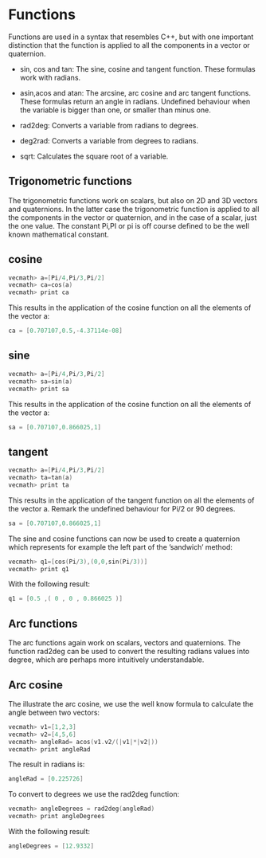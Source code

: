 # Functions
Functions are used in a syntax that resembles C++, but with one important distinction that the
function is applied to all the components in a vector or quaternion.

- sin, cos and tan: The sine, cosine and tangent function. These formulas work with radians.
- asin,acos and atan: The arcsine, arc cosine and arc tangent functions. These formulas return an
angle in radians. Undefined behaviour when the variable is bigger than one, or smaller than minus
one.

- rad2deg: Converts a variable from radians to degrees.
- deg2rad: Converts a variable from degrees to radians.
- sqrt: Calculates the square root of a variable.

## Trigonometric functions

The trigonometric functions work on scalars, but also on 2D and 3D vectors and quaternions. In the
latter case the trigonometric function is applied to all the components in the vector or quaternion, and
in the case of a scalar, just the one value.
The constant Pi,PI or pi is off course defined to be the well known mathematical constant.

## cosine

```cpp
vecmath> a=[Pi/4,Pi/3,Pi/2]
vecmath> ca=cos(a)
vecmath> print ca
```

This results in the application of the cosine function on all the elements of the vector a:

```cpp
ca = [0.707107,0.5,-4.37114e-08]
```

## sine

```cpp
vecmath> a=[Pi/4,Pi/3,Pi/2]
vecmath> sa=sin(a)
vecmath> print sa
```

This results in the application of the cosine function on all the elements of the vector a:

```cpp
sa = [0.707107,0.866025,1]
```

## tangent

```cpp
vecmath> a=[Pi/4,Pi/3,Pi/2]
vecmath> ta=tan(a)
vecmath> print ta
```

This results in the application of the tangent function on all the elements of the vector a. Remark
the undefined behaviour for Pi/2 or 90 degrees.

```cpp
sa = [0.707107,0.866025,1]
```

The sine and cosine functions can now be used to create a quaternion which represents for example
the left part of the ’sandwich’ method:

```cpp
vecmath> q1=[cos(Pi/3),(0,0,sin(Pi/3))]
vecmath> print q1
```

With the following result:

```cpp
q1 = [0.5 ,( 0 , 0 , 0.866025 )]
```

## Arc functions

The arc functions again work on scalars, vectors and quaternions. The function rad2deg can be used to
convert the resulting radians values into degree, which are perhaps more intuitively understandable.

## Arc cosine

The illustrate the arc cosine, we use the well know formula to calculate the angle between two vectors:

```cpp
vecmath> v1=[1,2,3]
vecmath> v2=[4,5,6]
vecmath> angleRad= acos(v1.v2/(|v1|*|v2|))
vecmath> print angleRad
```

The result in radians is:

```cpp
angleRad = [0.225726]
```

To convert to degrees we use the rad2deg function:

```cpp
vecmath> angleDegrees = rad2deg(angleRad)
vecmath> print angleDegrees
```

With the following result:

```cpp
angleDegrees = [12.9332]
```
